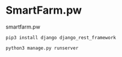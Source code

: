 # SmartFarm.pw
smartfarm.pw

```
pip3 install django django_rest_framework
```
```
python3 manage.py runserver 
```
